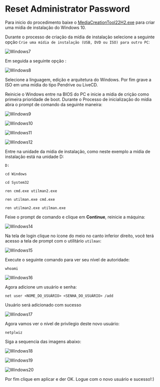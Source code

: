 # Reset Administrator Password

Para inicio do procedimento baixe o [MediaCreationTool22H2.exe](https://www.microsoft.com/pt-br/software-download/windows10) para criar uma mídia de instalação do Windows 10.

Durante o processo de criação da mídia de instalação selecione a seguinte opção `Crie uma mídia de instalação (USB, DVD ou ISO) para outro PC`:

![Windows7](https://github.com/thla21/TricksAndTips/assets/62508225/abba085d-a765-431e-9a1a-0b7c776bcaf1)

Em seguida a seguinte opção :

![Windows8](https://github.com/thla21/TricksAndTips/assets/62508225/fd6f37fe-9693-4694-921a-2aafc4f3f351)

Selecione a linguagem, edição e arquitetura do Windows. Por fim grave a ISO em uma mídia do tipo Pendrive ou LiveCD.

Reinicie o Windows entre na BIOS do PC e inicie a mídia de crição como primeira prioridade de boot. Durante o Processo de inicialização do mídia abra o prompt de comando da seguinte maneira:

![Windows9](https://github.com/thla21/TricksAndTips/assets/62508225/afe21db8-8f58-47ac-985a-1a596f272c1c)

![Windows10](https://github.com/thla21/TricksAndTips/assets/62508225/ad446fd4-ce50-44a0-b9b9-8e5b037c0f22)

![Windows11](https://github.com/thla21/TricksAndTips/assets/62508225/7c921631-8abb-411a-b4b9-d3ad34aa7197)

![Windows12](https://github.com/thla21/TricksAndTips/assets/62508225/6fd98d14-110f-4e02-a554-6e12cc75a293)

Entre na unidade da mídia de instalação, como neste exemplo a mídia de instalação está na unidade D:

```prompt
D:
```

```prompt
cd Windows
```

```prompt
cd System32
```

```prompt
ren cmd.exe utilman2.exe
```

```prompt
ren utilman.exe cmd.exe
```

```prompt
ren utilman2.exe utilman.exe
```

Feixe o prompt de comando e clique em **Continue**, reinicie a máquina:

![Windows14](https://github.com/thla21/TricksAndTips/assets/62508225/9324eb9f-41c3-4d07-93bc-7f48f13e734b)

Na tela de login clique no ícone do meio no canto inferior direito, você terá acesso a tela de prompt com o utilitário `utilman`:

![Windows15](https://github.com/thla21/TricksAndTips/assets/62508225/8c8e46f9-4529-47f3-9bc3-392df163e263)

Execute o seguinte comando para ver seu nível de autoridade:

```prompt
whoami
```

![Windows16](https://github.com/thla21/TricksAndTips/assets/62508225/02e42871-90ab-40cf-9207-b635aab5bb5e)

Agora adicione um usuário e senha:

```prompt
net user <NOME_DO_USUÁRIO> <SENHA_DO_USUÁRIO> /add
```

Usuário será adicionado com sucesso

![Windows17](https://github.com/thla21/TricksAndTips/assets/62508225/53601413-2d29-4140-ba5c-83b84212e68f)

Agora vamos ver o nível de privilegio deste novo usuário:

```prompt
netplwiz
```

Siga a sequencia das imagens abaixo:

![Windows18](https://github.com/thla21/TricksAndTips/assets/62508225/7b21b9a6-6771-42ba-b69a-47eee211ad18)

![Windows19](https://github.com/thla21/TricksAndTips/assets/62508225/d439b594-4aa4-4cb6-af4c-4178f66fe739)

![Windows20](https://github.com/thla21/TricksAndTips/assets/62508225/a278f390-0f97-4992-8a34-edce7b778cae)

Por fim clique em aplicar e der OK. Logue com o novo usuário e sucesso!:)
